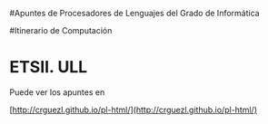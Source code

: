 #Apuntes de Procesadores de Lenguajes del Grado de Informática

#Itinerario de Computación

# ETSII. ULL

Puede ver los apuntes en 

[http://crguezl.github.io/pl-html/](http://crguezl.github.io/pl-html/)
